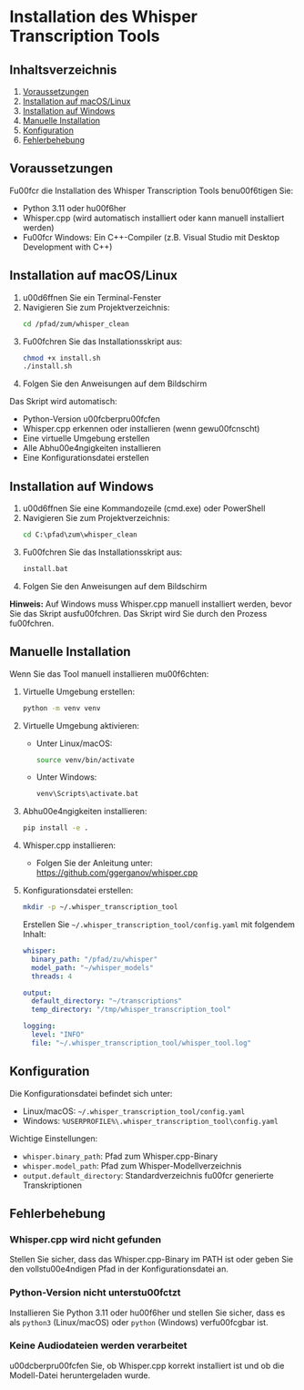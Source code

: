 # Installation des Whisper Transcription Tools

## Inhaltsverzeichnis

1. [Voraussetzungen](#voraussetzungen)
2. [Installation auf macOS/Linux](#installation-auf-macoslinux)
3. [Installation auf Windows](#installation-auf-windows)
4. [Manuelle Installation](#manuelle-installation)
5. [Konfiguration](#konfiguration)
6. [Fehlerbehebung](#fehlerbehebung)

## Voraussetzungen

Fu00fcr die Installation des Whisper Transcription Tools benu00f6tigen Sie:

- Python 3.11 oder hu00f6her
- Whisper.cpp (wird automatisch installiert oder kann manuell installiert werden)
- Fu00fcr Windows: Ein C++-Compiler (z.B. Visual Studio mit Desktop Development with C++)

## Installation auf macOS/Linux

1. u00d6ffnen Sie ein Terminal-Fenster
2. Navigieren Sie zum Projektverzeichnis:
   ```bash
   cd /pfad/zum/whisper_clean
   ```
3. Fu00fchren Sie das Installationsskript aus:
   ```bash
   chmod +x install.sh
   ./install.sh
   ```
4. Folgen Sie den Anweisungen auf dem Bildschirm

Das Skript wird automatisch:
- Python-Version u00fcberpru00fcfen
- Whisper.cpp erkennen oder installieren (wenn gewu00fcnscht)
- Eine virtuelle Umgebung erstellen
- Alle Abhu00e4ngigkeiten installieren
- Eine Konfigurationsdatei erstellen

## Installation auf Windows

1. u00d6ffnen Sie eine Kommandozeile (cmd.exe) oder PowerShell
2. Navigieren Sie zum Projektverzeichnis:
   ```cmd
   cd C:\pfad\zum\whisper_clean
   ```
3. Fu00fchren Sie das Installationsskript aus:
   ```cmd
   install.bat
   ```
4. Folgen Sie den Anweisungen auf dem Bildschirm

**Hinweis:** Auf Windows muss Whisper.cpp manuell installiert werden, bevor Sie das Skript ausfu00fchren. Das Skript wird Sie durch den Prozess fu00fchren.

## Manuelle Installation

Wenn Sie das Tool manuell installieren mu00f6chten:

1. Virtuelle Umgebung erstellen:
   ```bash
   python -m venv venv
   ```

2. Virtuelle Umgebung aktivieren:
   - Unter Linux/macOS:
     ```bash
     source venv/bin/activate
     ```
   - Unter Windows:
     ```cmd
     venv\Scripts\activate.bat
     ```

3. Abhu00e4ngigkeiten installieren:
   ```bash
   pip install -e .
   ```

4. Whisper.cpp installieren:
   - Folgen Sie der Anleitung unter: https://github.com/ggerganov/whisper.cpp

5. Konfigurationsdatei erstellen:
   ```bash
   mkdir -p ~/.whisper_transcription_tool
   ```
   Erstellen Sie `~/.whisper_transcription_tool/config.yaml` mit folgendem Inhalt:
   ```yaml
   whisper:
     binary_path: "/pfad/zu/whisper"
     model_path: "~/whisper_models"
     threads: 4
   
   output:
     default_directory: "~/transcriptions"
     temp_directory: "/tmp/whisper_transcription_tool"
   
   logging:
     level: "INFO"
     file: "~/.whisper_transcription_tool/whisper_tool.log"
   ```

## Konfiguration

Die Konfigurationsdatei befindet sich unter:
- Linux/macOS: `~/.whisper_transcription_tool/config.yaml`
- Windows: `%USERPROFILE%\.whisper_transcription_tool\config.yaml`

Wichtige Einstellungen:

- `whisper.binary_path`: Pfad zum Whisper.cpp-Binary
- `whisper.model_path`: Pfad zum Whisper-Modellverzeichnis
- `output.default_directory`: Standardverzeichnis fu00fcr generierte Transkriptionen

## Fehlerbehebung

### Whisper.cpp wird nicht gefunden

Stellen Sie sicher, dass das Whisper.cpp-Binary im PATH ist oder geben Sie den vollstu00e4ndigen Pfad in der Konfigurationsdatei an.

### Python-Version nicht unterstu00fctzt

Installieren Sie Python 3.11 oder hu00f6her und stellen Sie sicher, dass es als `python3` (Linux/macOS) oder `python` (Windows) verfu00fcgbar ist.

### Keine Audiodateien werden verarbeitet

u00dcberpru00fcfen Sie, ob Whisper.cpp korrekt installiert ist und ob die Modell-Datei heruntergeladen wurde.
